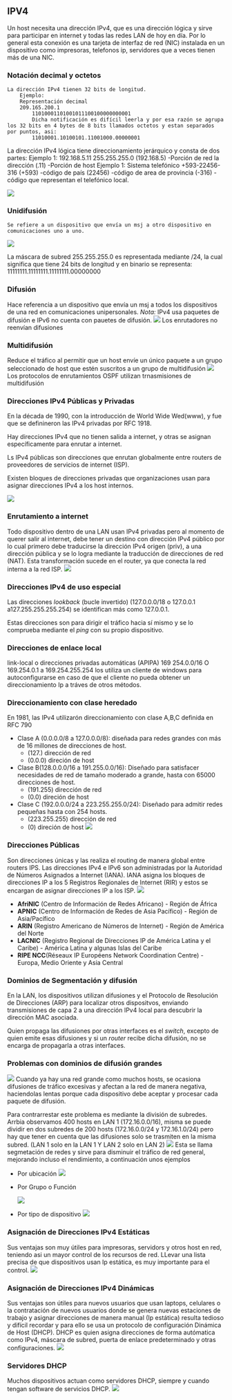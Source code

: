 ## IPV4
Un host necesita una dirección IPv4, que es una dirección lógica y sirve para participar en internet y todas las redes LAN de hoy en día. Por lo general esta conexión es una tarjeta de interfaz de red (NIC) instalada en un dispositivo como impresoras, telefonos ip, servidores que a veces tienen más de una NIC.

### Notación decimal y octetos
	La dirección IPv4 tienen 32 bits de longitud.
		Ejemplo:
		Representación decimal
		209.165.200.1
			11010001101001011100100000000001
			Dicha notificación es difícil leerla y por esa razón se agrupa los 32 bits en 4 bytes de 8 bits llamados octetos y estan separados por puntos, asi:
			11010001.10100101.11001000.00000001

La dirección IPv4 lógica tiene direccionamiento jerárquico y consta de dos partes:
	Ejemplo 1:
	192.168.5.11 255.255.255.0
			(192.168.5)
			-Porción de red la dirección 
			(.11)
			-Porción de host
	Ejemplo 1:
	Sistema telefónico +593-22456-316
			(+593)
			-código de país
			(22456)
			-código de area de provincia
			(-316)
			-código que representan el telefónico local.

![](/img/img_IPv4/direcc_jerárq.png)

### Unidifusión
	Se refiere a un dispositivo que envía un msj a otro dispositivo en comunicaciones uno a uno.
	

![](/img/img_IPv4/unidifus.png)

La máscara de subred 255.255.255.0 es representada mediante /24, la cual significa que tiene 24 bits de longitud y en binario se representa: 11111111.11111111.11111111.00000000

### Difusión
Hace referencia a un dispositivo que envía un msj a todos los dispositivos de una red en comunicaciones unipersonales.
	_Nota:_ IPv4 usa paquetes de difusión e IPv6 no cuenta con pauetes de difusión.
![](/img/img_IPv4/difusión.png)
	Los enrutadores no reenvían difusiones

### Multidifusión
Reduce el tráfico al permitir que un host envíe un único paquete a un grupo seleccionado de host que estén suscritos a un grupo de multidifusión
![](/img/img_IPv4/multidifusión.png)
	Los protocolos de enrutamientos OSPF utilizan trnasmisiones de multidifusión

### Direcciones IPv4 Públicas y Privadas
En la década de 1990, con la introducción de World Wide Wed(www), y fue que se definineron las IPv4 privadas por RFC 1918.

Hay direcciones IPv4 que no tienen salida a internet, y otras se asignan específicamente para enrutar a internet.

Ls IPv4 públicas son direcciones que enrutan globalmente entre routers de proveedores de servicios de internet (ISP). 

Existen bloques de direcciones privadas que organizaciones usan para asignar direcciones IPv4 a los host internos.

![](/img/img_IPv4/direcc_priv.png)

### Enrutamiento a internet
Todo dispositivo dentro de una LAN usan IPv4 privadas pero al momento de querer salir al internet, debe tener un destino con dirección IPv4 público por lo cual primero debe traducirse la dirección IPv4 origen (priv), a una dirección pública y se lo logra mediante la traducción de direcciones de red (NAT).
Esta transformación sucede en el router, ya que conecta la red interna a la red ISP.
![](/img/img_IPv4/enrutamient_NAT.png)
### Direcciones IPv4 de uso especial
Las direcciones _lookback_ (bucle invertido) (127.0.0.0/18 o 127.0.0.1 a127.255.255.255.254) se identifican más como 127.0.0.1.

Estas direcciones son para dirigir el tráfico hacia sí mismo y se lo comprueba mediante el _ping_  con su propio dispositivo.

### Direcciones de enlace local
link-local o direcciones privadas automáticas (APIPA) 169
254.0.0/16 O 169.254.0.1 a 169.254.255.254 los utiliza un cliente de windows para autoconfigurarse en caso de que el cliente no pueda obtener un direccionamiento Ip a tráves de otros métodos.

### Direccionamiento con clase heredado
En 1981, las IPv4 utilizarón direccionamiento con clase A,B,C definida en RFC 790
- Clase A (0.0.0.0/8 a 127.0.0.0/8): diseñada para redes grandes con más de 16 millones de direcciones de host. 
	- (127.) dirección de red
	- (0.0.0) direción de host
- Clase B(128.0.0.0/16 a 191.255.0.0/16): Diseñado para satisfacer necesidades de red de tamaño moderado a grande, hasta con 65000 direcciones de host.
	- (191.255) dirección de red
	- (0.0) direción de host
- Clase C (192.0.0.0/24 a 223.255.255.0/24): Diseñado para admitir redes pequeñas hasta con 254 hosts.
 	- (223.255.255) dirección de red
	- (0) direción de host
![](/img/img_IPv4/rfc970.png)

### Direcciones Públicas
Son direcciones únicas y las realiza el routing de manera global entre routers IPS. Las direcciones IPv4 e IPv6 son administradas por la Autoridad de Números Asignados a Internet (IANA). IANA asigna los bloques de direcciones IP a los 5 Registros Regionales de Internet (RIR) y estos se encargan de asignar direcciones IP  a los ISP.
![](/img/img_IPv4/rir.png)
- **AfriNIC** (Centro de Información de Redes Africano) - Región de África
- **APNIC** (Centro de Información de Redes de Asia Pacífico) - Región de Asia/Pacífico
- **ARIN** (Registro Americano de Números de Internet) - Región de América del Norte
- **LACNIC** (Registro Regional de Direcciones IP de América Latina y el Caribe) - América Latina y algunas Islas del Caribe
- **RIPE NCC**(Réseaux IP Européens Network Coordination Centre) - Europa, Medio Oriente y Asia Central

### Dominios de Segmentación y difusión
En la LAN, los dispositivos utilizan difusiones y el Protocolo de Resolución de Direcciones (ARP) para localizar otros dispositvos, enviando transmisiones de capa 2 a una dirección IPv4 local para descubrir la dirección MAC asociada.

Quien propaga las difusiones por otras interfaces es el _switch_, excepto de quien emite esas difusiones y si un _router_ recibe dicha difusión, no se encarga de propagarla a otras interfaces.

### Problemas con dominios de difusión grandes
![](/img/img_IPv4/ejem_unidif.png)
Cuando ya hay una red grande como muchos hosts, se ocasiona difusiones de tráfico excesivas y afectan a la red de manera negativa, haciendolas lentas porque cada dispositivo debe aceptar y procesar cada paquete de difusión.

Para contrarrestar este problema es mediante la división de subredes. Arrbia observamos 400 hosts en LAN 1 (172.16.0.0/16), misma se puede dividir en dos subredes de 200 hosts (172.16.0.0/24 y 172.16.1.0/24)  pero hay que tener en cuenta que las difusiones solo se trasmiten en la misma subred. (LAN 1 solo en la LAN 1 Y LAN 2 solo en LAN 2)
![](/img/img_IPv4/difu_sub.png)
Esta se llama segmetación de redes y sirve para disminuir el tráfico de red general, mejorando incluso el rendimiento, a continuación unos ejemplos
- Por ubicación
	![](/img/img_IPv4/ubic_subr.png)
		
- Por Grupo o Función
		
	![](/img/img_IPv4/grup_func_subr.png)
		
- Por tipo de dispositivo
	![](/img/img_IPv4/disp_difu_subr.png)
### Asignación de Direcciones IPv4 Estáticas
Sus ventajas son muy útiles para impresoras, servidors y otros host en red, teniendo asi un mayor control de los recursos de red. LLevar una lista precisa de que dispositivos usan Ip estática, es muy importante para el control.
![](/img/img_IPv4/ip_estatic.png)
### Asignación de Direcciones IPv4 Dinámicas
Sus ventajas son útiles para nuevos usuarios que usan laptops, celulares o la contratación de nuevos usuarios donde se genera nuevas estaciones de trabajo y asignar direcciones de manera manual (Ip estática) resulta tedioso y difícil recordar y para ello se usa un protocolo de configuración Dinámica de Host (DHCP).
DHCP es quien asigna direcciones de forma autómatica como IPv4, máscara de subred, puerta de enlace predeterminado y otras configuraciones.
![](/img/img_IPv4/dhcp_ipv4_dinámica.png)
### Servidores DHCP
Muchos dispositivos actuan como servidores DHCP, siempre y cuando tengan software de servicios DHCP.
![](/img/img_IPv4/dhcp_serv.png)


